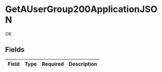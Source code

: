 # GetAUserGroup200ApplicationJSON

OK


## Fields

| Field       | Type        | Required    | Description |
| ----------- | ----------- | ----------- | ----------- |